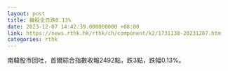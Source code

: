 ```yaml
---
layout: post
title: 韓股全日跌0.13%
date: 2023-12-07 14:42:39.000000000 +08:00
link: https://news.rthk.hk/rthk/ch/component/k2/1731138-20231207.htm
categories: rthk
---
```


南韓股市回吐，首爾綜合指數收報2492點，跌3點，跌幅0.13%。
